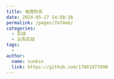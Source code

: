 ```yaml
---
title: 电商秒杀
date: 2024-05-27 14:58:38
permalink: /pages/7af4eb/
categories:
  - 实战
  - 业务实战
tags:
  - 
author: 
  name: sunbin
  link: https://github.com/17661977890
---
```

